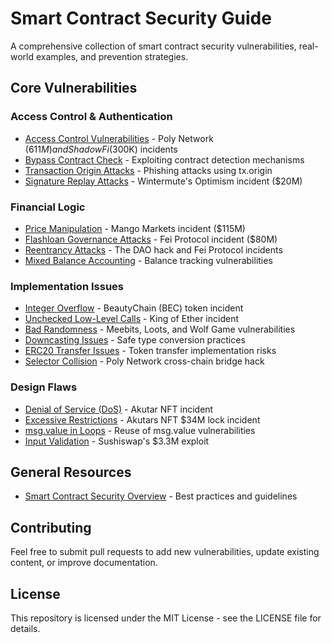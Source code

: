 # Smart Contract Security Guide

A comprehensive collection of smart contract security vulnerabilities, real-world examples, and prevention strategies.

## Core Vulnerabilities

### Access Control & Authentication
- [Access Control Vulnerabilities](docs/access-control-exploit.md) - Poly Network ($611M) and ShadowFi ($300K) incidents
- [Bypass Contract Check](docs/bypass-contract-check.md) - Exploiting contract detection mechanisms
- [Transaction Origin Attacks](docs/tx-origin.md) - Phishing attacks using tx.origin
- [Signature Replay Attacks](docs/signature-replay.md) - Wintermute's Optimism incident ($20M)

### Financial Logic
- [Price Manipulation](docs/price-manipulation.md) - Mango Markets incident ($115M)
- [Flashloan Governance Attacks](docs/flashloan-governance-attack.md) - Fei Protocol incident ($80M)
- [Reentrancy Attacks](docs/reentrancy-attack.md) - The DAO hack and Fei Protocol incidents
- [Mixed Balance Accounting](docs/mixed-accounting.md) - Balance tracking vulnerabilities

### Implementation Issues
- [Integer Overflow](docs/overflow.md) - BeautyChain (BEC) token incident
- [Unchecked Low-Level Calls](docs/unchecked-call.md) - King of Ether incident
- [Bad Randomness](docs/bad-randomness.md) - Meebits, Loots, and Wolf Game vulnerabilities
- [Downcasting Issues](docs/downcasting.md) - Safe type conversion practices
- [ERC20 Transfer Issues](docs/erc20-token-transfer.md) - Token transfer implementation risks
- [Selector Collision](docs/selector-collisiion.md) - Poly Network cross-chain bridge hack

### Design Flaws
- [Denial of Service (DoS)](docs/dos-attack.md) - Akutar NFT incident
- [Excessive Restrictions](docs/excessive-restriction.md) - Akutars NFT $34M lock incident
- [msg.value in Loops](docs/msg-value-in-loop.md) - Reuse of msg.value vulnerabilities
- [Input Validation](docs/input-validation.md) - Sushiswap's $3.3M exploit

## General Resources
- [Smart Contract Security Overview](docs/contract-security.md) - Best practices and guidelines

## Contributing

Feel free to submit pull requests to add new vulnerabilities, update existing content, or improve documentation.

## License

This repository is licensed under the MIT License - see the LICENSE file for details.
